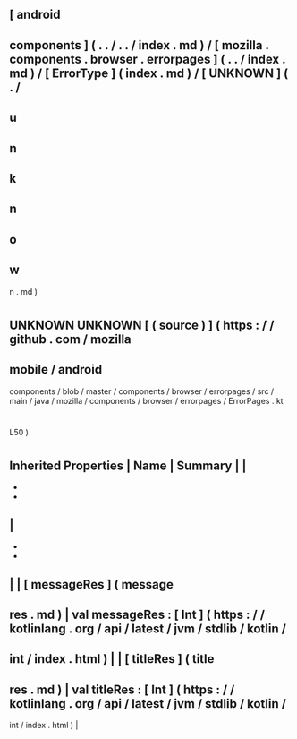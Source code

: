 [
android
-
components
]
(
.
.
/
.
.
/
index
.
md
)
/
[
mozilla
.
components
.
browser
.
errorpages
]
(
.
.
/
index
.
md
)
/
[
ErrorType
]
(
index
.
md
)
/
[
UNKNOWN
]
(
.
/
-
u
-
n
-
k
-
n
-
o
-
w
-
n
.
md
)
#
UNKNOWN
UNKNOWN
[
(
source
)
]
(
https
:
/
/
github
.
com
/
mozilla
-
mobile
/
android
-
components
/
blob
/
master
/
components
/
browser
/
errorpages
/
src
/
main
/
java
/
mozilla
/
components
/
browser
/
errorpages
/
ErrorPages
.
kt
#
L50
)
#
#
#
Inherited
Properties
|
Name
|
Summary
|
|
-
-
-
|
-
-
-
|
|
[
messageRes
]
(
message
-
res
.
md
)
|
val
messageRes
:
[
Int
]
(
https
:
/
/
kotlinlang
.
org
/
api
/
latest
/
jvm
/
stdlib
/
kotlin
/
-
int
/
index
.
html
)
|
|
[
titleRes
]
(
title
-
res
.
md
)
|
val
titleRes
:
[
Int
]
(
https
:
/
/
kotlinlang
.
org
/
api
/
latest
/
jvm
/
stdlib
/
kotlin
/
-
int
/
index
.
html
)
|
